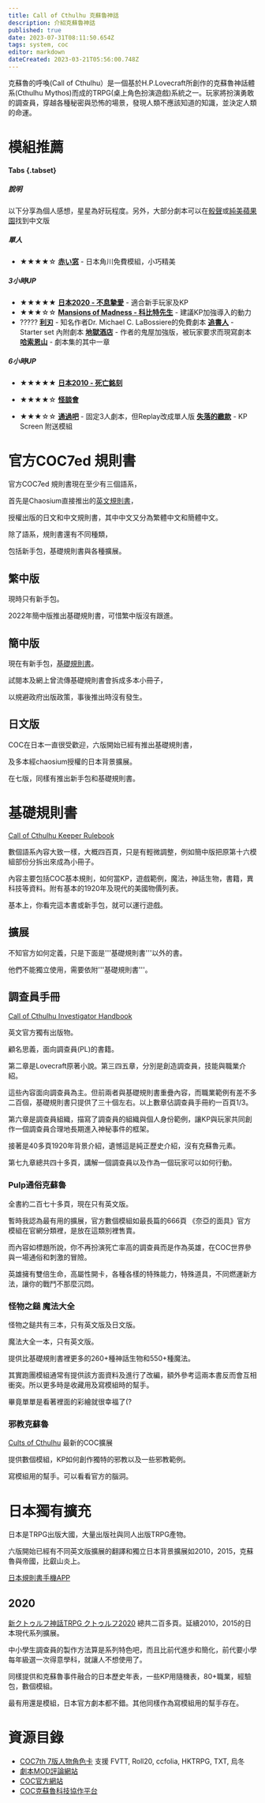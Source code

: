 ```yaml
---
title: Call of Cthulhu 克蘇魯神話
description: 介紹克蘇魯神話
published: true
date: 2023-07-31T08:11:50.654Z
tags: system, coc
editor: markdown
dateCreated: 2023-03-21T05:56:00.748Z
---
```


克蘇魯的呼喚(Call of Cthulhu）是一個基於H.P.Lovecraft所創作的克蘇魯神話體系(Cthulhu Mythos)而成的TRPG(桌上角色扮演遊戲)系統之一。玩家將扮演勇敢的調查員，穿越各種秘密與恐怖的場景，發現人類不應該知道的知識，並決定人類的命運。

# 模組推薦

#### Tabs {.tabset}

##### 說明

以下分享為個人感想，星星為好玩程度。另外，大部分劇本可以在[骰聲](https://dicecho.com/)或[純美蘋果園](https://www.goddessfantasy.net/)找到中文版

##### 單人
- ★★★★☆
[**赤い窓**](https://product.kadokawa.co.jp/cthulhu/contents/coc_scenario/entry-640737.html) - 日本角川免費模組，小巧精美 

##### 3小時UP
- ★★★★★
[**日本2020 - 不息摯愛**](https://product.kadokawa.co.jp/p01/product-c/322001000090.html) - 適合新手玩家及KP 
- ★★★☆☆
[**Mansions of Madness - 科比特先生**](https://www.chaosium.com/mansions-of-madness-vol-1-behind-closed-doors-hardcover/) - 建議KP加強導入的動力
- ?????
[**利刃**](https://i.4pcdn.org/tg/1368065916313.pdf) - 知名作者Dr. Michael C. LaBossiere的免費劇本
[**追書人**](https://www.chaosium.com/call-of-cthulhu-starter-set-pdf/) - Starter set 內附劇本
[**地獄酒店**](https://www.drivethrurpg.com/product/227108/Petersens-Abominations?filters=10103_0_0_0_0) - 作者的鬼屋加強版，被玩家要求而現寫劇本 
[**哈索恩山**](https://www.chaosium.com/doors-to-darkness-pdf/) - 劇本集的其中一章

##### 6小時UP
- ★★★★★
[**日本2010 - 死亡銘刻**](https://product.kadokawa.co.jp/p01/product-c/200906000348.html) 

- ★★★★☆
[**怪談會**](https://booth.pm/ja/items/1986971)

- ★★★☆☆
[**通過吧**](https://booth.pm/ja/items/2453854) - 固定3人劇本，但Replay改成單人版
[**失落的繳款**](https://www.chaosium.com/call-of-cthulhu-keeper-screen-pack/) - KP Screen 附送模組


# 官方COC7ed 規則書

官方COC7ed 規則書現在至少有三個語系，

首先是Chaosium直接推出的[英文規則書](https://www.chaosium.com/call-of-cthulhu-keeper-rulebook-pdf/)，

授權出版的日文和中文規則書，其中中文又分為繁體中文和簡體中文。

除了語系，規則書還有不同種類，

包括新手包，基礎規則書與各種擴展。


## 繁中版

現時只有新手包。

2022年簡中版推出基礎規則書，可惜繁中版沒有跟進。


## 簡中版 

現在有新手包，[基礎規則書](https://item.taobao.com/item.htm?spm=a312a.7700824.w4002-11420943889.10.29fda033q17zKC&id=669244609888)。

試閱本及網上曾流傳基礎規則書會拆成多本小冊子，

以規避政府出版政策，事後推出時沒有發生。


## 日文版 

COC在日本一直很受歡迎，六版開始已經有推出基礎規則書，

及多本經chaosium授權的日本背景擴展。

在七版，同樣有推出新手包和基礎規則書。

# 基礎規則書
[Call of Cthulhu Keeper Rulebook](https://www.chaosium.com/call-of-cthulhu-keeper-rulebook-pdf/)

數個語系內容大致一樣，大概四百頁，只是有輕微調整，例如簡中版把原第十六模組部份分拆出來成為小冊子。

內容主要包括COC基本規則，如何當KP，遊戲範例，魔法，神話生物，書籍，異科技等資料。附有基本的1920年及現代的美國物價列表。

基本上，你看完這本書或新手包，就可以運行遊戲。

## 擴展

不知官方如何定義，只是下面是'''基礎規則書'''以外的書。

他們不能獨立使用，需要依附'''基礎規則書'''。

## 調查員手冊

[Call of Cthulhu Investigator Handbook](https://www.chaosium.com/call-of-cthulhu-investigator-handbook-pdf/)

英文官方獨有出版物。

顧名思義，面向調查員(PL)的書籍。

第二章是Lovecraft原著小說。第三四五章，分別是創造調查員，技能與職業介紹。

這些內容面向調查員為主。但前兩者與基礎規則書重疊內容，而職業範例有差不多二百個，基礎規則書只提供了三十個左右。以上數章佔調查員手冊約一百頁1/3。

第六章是調查員組織，描寫了調查員的組織與個人身份範例，讓KP與玩家共同創作一個調查員合理地長期進入神秘事件的框架。

接著是40多頁1920年背景介紹，遺憾這是純正歷史介紹，沒有克蘇魯元素。

第七九章總共四十多頁，講解一個調查員以及作為一個玩家可以如何行動。



### Pulp通俗克蘇魯

全書約二百七十多頁，現在只有英文版。

暫時我認為最有用的擴展，官方數個模組如最長篇的666頁 《奈亞的面具》官方模組在官網分類裡，是放在這類別裡售賣。

而內容如標題所說，你不再扮演死亡率高的調查員而是作為英雄，在COC世界參與一場通俗和刺激的冒險。

英雄擁有雙倍生命，高屬性開卡，各種各樣的特殊能力，特殊道具，不同燃運新方法，讓你的戰鬥不那麼沉悶。



### 怪物之鎚 魔法大全

怪物之鎚共有三本，只有英文版及日文版。

魔法大全一本，只有英文版。

提供比基礎規則書裡更多的260+種神話生物和550+種魔法。

其實跑團模組通常有提供該方面資料及進行了改編，額外參考這兩本書反而會互相衝突。所以更多時是收藏用及寫模組時的幫手。

畢竟單單是看著裡面的彩繪就很幸福了(?



### 邪教克蘇魯
[Cults of Cthulhu](https://www.chaosium.com/cults-of-cthulhu-pdf/)
最新的COC擴展

提供數個模組，KP如何創作獨特的邪教以及一些邪教範例。

寫模組用的幫手。可以看看官方的腦洞。

# 日本獨有擴充 

日本是TRPG出版大國，大量出版社與同人出版TRPG產物。

六版開始已經有不同英文版擴展的翻譯和獨立日本背景擴展如2010，2015，克蘇魯與帝國，比叡山炎上。

[日本規則書手機APP](https://product.kadokawa.co.jp/cthulhu/app/#priceSection)


## 2020 
[新クトゥルフ神話TRPG クトゥルフ2020](https://product.kadokawa.co.jp/p01/product-c/322001000090.html)
總共二百多頁。延續2010，2015的日本現代系列擴展。

中小學生調查員的製作方法算是系列特色吧，而且比前代進步和簡化，前代要小學每年級選一次得意學科，就讓人不想使用了。

同樣提供和克蘇魯事件融合的日本歷史年表，一些KP用隨機表，80+職業，經驗包，數個模組。

最有用還是模組，日本官方劇本都不錯。其他同樣作為寫模組用的幫手存在。

# 資源目錄
-  [COC7th 7版人物角色卡](https://docs.google.com/spreadsheets/d/1B6V92cSJ0zbWb91g_DKE66ztAJl8kAaUKcZWV2_4CS4/edit?usp=sharing) 支援 FVTT, Roll20, ccfolia, HKTRPG, TXT, 烏冬
- [劇本MOD評論網站](https://www.dicecho.com/)
- [COC官方網站](https://www.chaosium.com/call-of-cthulhu-rpg/ )
- [COC克蘇魯科技協作平台](https://sites.google.com/site/cthulhutechtrpg/)

